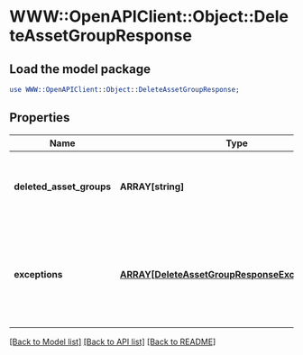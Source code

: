 # WWW::OpenAPIClient::Object::DeleteAssetGroupResponse

## Load the model package
```perl
use WWW::OpenAPIClient::Object::DeleteAssetGroupResponse;
```

## Properties
Name | Type | Description | Notes
------------ | ------------- | ------------- | -------------
**deleted_asset_groups** | **ARRAY[string]** | A list of ids of successfully deleted asset groups. | [optional] 
**exceptions** | [**ARRAY[DeleteAssetGroupResponseExceptionsInner]**](DeleteAssetGroupResponseExceptionsInner.md) | A list of errors associated with the asset groups. Will be returned if there is an error. | [optional] 

[[Back to Model list]](../README.md#documentation-for-models) [[Back to API list]](../README.md#documentation-for-api-endpoints) [[Back to README]](../README.md)



